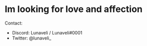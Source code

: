 # Im looking for love and affection

Contact: 
- Discord: Lunaveli / Lunaveli#0001
- Twitter: @lunaveli_
